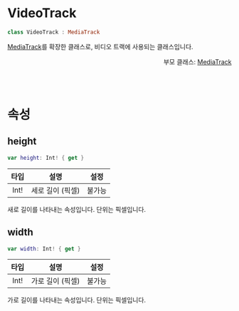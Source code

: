 # VideoTrack

```swift
class VideoTrack : MediaTrack
```

[MediaTrack](../media-track/home.md)를 확장한 클래스로, 비디오 트랙에 사용되는 클래스입니다.

<div align="right">
부모 클래스: <a href="../media-track/home.md">MediaTrack</a>
</div>

<br><br>
# 속성

## height

```swift
var height: Int! { get }
```

| 타입 | 설명 | 설정 |
|:--:|:--:|:--:|
|Int!|세로 길이 (픽셀)|불가능|

새로 길이를 나타내는 속성입니다. 단위는 픽셀입니다.

## width

```swift
var width: Int! { get }
```

| 타입 | 설명 | 설정 |
|:--:|:--:|:--:|
|Int!|가로 길이 (픽셀)|불가능|

가로 길이를 나타내는 속성입니다. 단위는 픽셀입니다.

